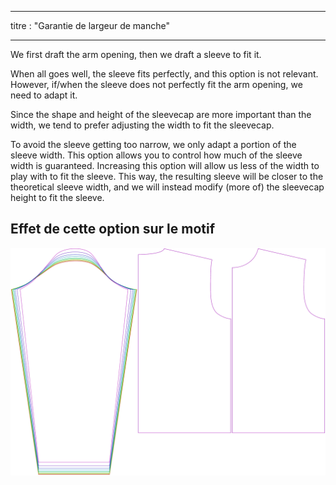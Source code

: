 - - -
titre : "Garantie de largeur de manche"
- - -

We first draft the arm opening, then we draft a sleeve to fit it.

When all goes well, the sleeve fits perfectly, and this option is not relevant. However, if/when the sleeve does not perfectly fit the arm opening, we need to adapt it.

Since the shape and height of the sleevecap are more important than the width, we tend to prefer adjusting the width to fit the sleevecap.

To avoid the sleeve getting too narrow, we only adapt a portion of the sleeve width. This option allows you to control how much of the sleeve width is guaranteed. Increasing this option will allow us less of the width to play with to fit the sleeve. This way, the resulting sleeve will be closer to the theoretical sleeve width, and we will instead modify (more of) the sleevecap height to fit the sleeve.

## Effet de cette option sur le motif

![Cette image montre l'effet de cette option en superposant plusieurs variantes qui ont une valeur différente pour cette option](brian_sleevewidthguarantee_sample.svg "Effet de cette option sur le modèle")
